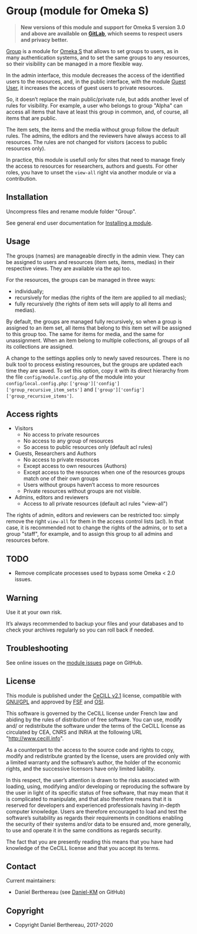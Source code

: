 Group (module for Omeka S)
==========================

> __New versions of this module and support for Omeka S version 3.0 and above
> are available on [GitLab], which seems to respect users and privacy better.__

[Group] is a module for [Omeka S] that allows to set groups to users, as in many
authentication systems, and to set the same groups to any resources, so their
visibility can be managed in a more flexible way.

In the admin interface, this module decreases the access of the identified users
to the resources, and, in the public interface, with the module [Guest User], it
increases the access of guest users to private resources.

So, it doesn’t replace the main public/private rule, but adds another level of
rules for visibility. For example, a user who belongs to group "Alpha" can
access all items that have at least this group in common, and, of course, all
items that are public.

The item sets, the items and the media without group follow the default rules.
The admins, the editors and the reviewers have always access to all resources.
The rules are not changed for visitors (access to public resources only).

In practice, this module is usefull only for sites that need to manage finely
the access to resources for researchers, authors and guests. For other roles,
you have to unset the `view-all` right via another module or via a contribution.


Installation
------------

Uncompress files and rename module folder "Group".

See general end user documentation for [Installing a module].


Usage
-----

The groups (names) are manageable directly in the admin view. They can be
assigned to users and resources (item sets, items, medias) in their respective
views. They are available via the api too.

For the resources, the groups can be managed in three ways:

- individually;
- recursively for medias (the rights of the item are applied to all medias);
- fully recursively (the rights of item sets will apply to all items and medias).

By default, the groups are managed fully recursively, so when a group is
assigned to an item set, all items that belong to this item set will be assigned
to this  group too. The same for items for media, and the same for unassignment.
When an item belong to multiple collections, all groups of all its collections
are assigned.

A change to the settings applies only to newly saved resources. There is no bulk
tool to process existing resources, but the groups are updated each time they
are saved. To set this option, copy it with its direct hierarchy from the file
`config/module.config.php` of the module into your `config/local.config.php`:
`['group']['config']['group_recursive_item_sets']` and `['group']['config']['group_recursive_items']`.


Access rights
-------------

- Visitors
    - No access to private resources
    - No access to any group of resources
    - So access to public resources only (default acl rules)
- Guests, Researchers and Authors
    - No access to private resources
    - Except access to own resources (Authors)
    - Except access to the resources when one of the resources groups match one
    of their own groups
    - Users without groups haven’t access to more resources
    - Private resources without groups are not visible.
- Admins, editors and reviewers
    - Access to all private resources (default acl rules "view-all")

The rights of admin, editors and reviewers can be restricted too: simply remove
the right `view-all` for them in the access control lists (acl). In that case,
it is recommended not to change the rights of the admins, or to set a group
"staff", for example, and to assign this group to all admins and resources
before.


TODO
----

- Remove complicate processes used to bypass some Omeka < 2.0 issues.


Warning
-------

Use it at your own risk.

It’s always recommended to backup your files and your databases and to check
your archives regularly so you can roll back if needed.


Troubleshooting
---------------

See online issues on the [module issues] page on GitHub.


License
-------

This module is published under the [CeCILL v2.1] license, compatible with
[GNU/GPL] and approved by [FSF] and [OSI].

This software is governed by the CeCILL license under French law and abiding by
the rules of distribution of free software. You can use, modify and/ or
redistribute the software under the terms of the CeCILL license as circulated by
CEA, CNRS and INRIA at the following URL "http://www.cecill.info".

As a counterpart to the access to the source code and rights to copy, modify and
redistribute granted by the license, users are provided only with a limited
warranty and the software’s author, the holder of the economic rights, and the
successive licensors have only limited liability.

In this respect, the user’s attention is drawn to the risks associated with
loading, using, modifying and/or developing or reproducing the software by the
user in light of its specific status of free software, that may mean that it is
complicated to manipulate, and that also therefore means that it is reserved for
developers and experienced professionals having in-depth computer knowledge.
Users are therefore encouraged to load and test the software’s suitability as
regards their requirements in conditions enabling the security of their systems
and/or data to be ensured and, more generally, to use and operate it in the same
conditions as regards security.

The fact that you are presently reading this means that you have had knowledge
of the CeCILL license and that you accept its terms.


Contact
-------

Current maintainers:

* Daniel Berthereau (see [Daniel-KM] on GitHub)


Copyright
---------

* Copyright Daniel Berthereau, 2017-2020


[Group]: https://github.com/Daniel-KM/Omeka-S-module-Group
[Omeka S]: https://omeka.org/s
[Guest User]: https://github.com/biblibre/omeka-s-module-GuestUser
[Installing a module]: http://dev.omeka.org/docs/s/user-manual/modules/#installing-modules
[module issues]: https://github.com/Daniel-KM/Omeka-S-module-Group/issues
[CeCILL v2.1]: https://www.cecill.info/licences/Licence_CeCILL_V2.1-en.html
[GNU/GPL]: https://www.gnu.org/licenses/gpl-3.0.html
[FSF]: https://www.fsf.org
[OSI]: http://opensource.org
[GitLab]: https://gitlab.com/Daniel-KM
[Daniel-KM]: https://github.com/Daniel-KM "Daniel Berthereau"
